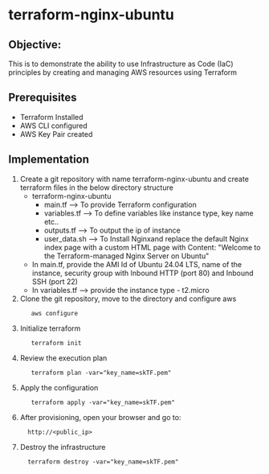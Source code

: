 # terraform-nginx-ubuntu

## Objective:
 This is to demonstrate the ability to use Infrastructure as Code (IaC) principles by creating and managing AWS resources using Terraform

## Prerequisites
- Terraform Installed
- AWS CLI configured
- AWS Key Pair created
  

 ## Implementation
 1. Create a git repository with name terraform-nginx-ubuntu and create terraform files in the below directory structure
    - terraform-nginx-ubuntu
        - main.tf --> To provide Terraform configuration
        - variables.tf --> To define variables like instance type, key name etc..
        - outputs.tf --> To output the ip of instance
        - user_data.sh --> To Install Nginxand replace the default Nginx index page with a custom HTML page with Content: "Welcome to the Terraform-managed Nginx Server on Ubuntu"
    - In main.tf, provide the AMI Id of Ubuntu 24.04 LTS, name of the instance, security group with Inbound HTTP (port 80) and Inbound SSH (port 22)
    - In variables.tf --> provide the instance type - t2.micro
  2. Clone the git repository, move to the directory and configure aws
     ```
        aws configure
     ```
  3. Initialize terraform
     ```
        terraform init
     ```
  4. Review the execution plan
     ```
        terraform plan -var="key_name=skTF.pem"
     ```
  5. Apply the configuration
     ```
        terraform apply -var="key_name=skTF.pem"
     ```
  6. After provisioning, open your browser and go to:
     ```
       http://<public_ip>
     ```
  7. Destroy the infrastructure
     ```
       terraform destroy -var="key_name=skTF.pem"
     ```

